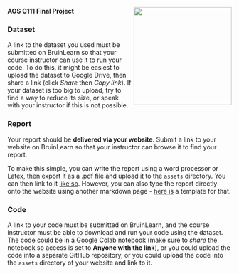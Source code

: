 **AOS C111 Final Project** <img align="right" width="220" height="220" src="/assets/IMG/template_logo.png">

### Dataset

A link to the dataset you used must be submitted on BruinLearn so that your course instructor can use it to run your code. To do this, it might be easiest to upload the dataset to Google Drive, then share a link (click *Share* then *Copy link*). If your dataset is too big to upload, try to find a way to reduce its size, or speak with your instructor if this is not possible.

### Report

Your report should be **delivered via your website**. Submit a link to your website on BruinLearn so that your instructor can browse it to find your report. 

To make this simple, you can write the report using a word processor or Latex, then export it as a .pdf file and upload it to the `assets` directory. You can then link to it [like so](/assets/project_demo.pdf). However, you can also type the report directly onto the website using another markdown page - [here is](/project.md) a template for that.

### Code

A link to your code must be submitted on BruinLearn, and the course instructor must be able to download and run your code using the dataset. The code could be in a Google Colab notebook (make sure to *share* the notebook so access is set to **Anyone with the link**), or you could upload the code into a separate GitHub repository, or you could upload the code into the `assets` directory of your website and link to it. 
